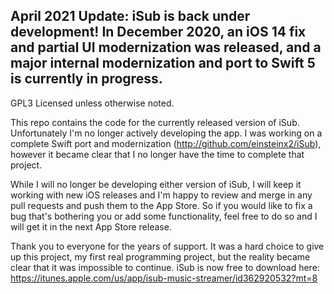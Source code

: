 ## April 2021 Update: iSub is back under development! In December 2020, an iOS 14 fix and partial UI modernization was released, and a major internal modernization and port to Swift 5 is currently in progress.

GPL3 Licensed unless otherwise noted. 

This repo contains the code for the currently released version of iSub. Unfortunately I'm no longer actively developing the app. I was working on a complete Swift port and modernization (http://github.com/einsteinx2/iSub), however it became clear that I no longer have the time to complete that project. 

While I will no longer be developing either version of iSub, I will keep it working with new iOS releases and I'm happy to review and merge in any pull requests and push them to the App Store. So if you would like to fix a bug that's bothering you or add some functionality, feel free to do so and I will get it in the next App Store release.

Thank you to everyone for the years of support. It was a hard choice to give up this project, my first real programming project, but the reality became clear that it was impossible to continue. iSub is now free to download here: https://itunes.apple.com/us/app/isub-music-streamer/id362920532?mt=8
